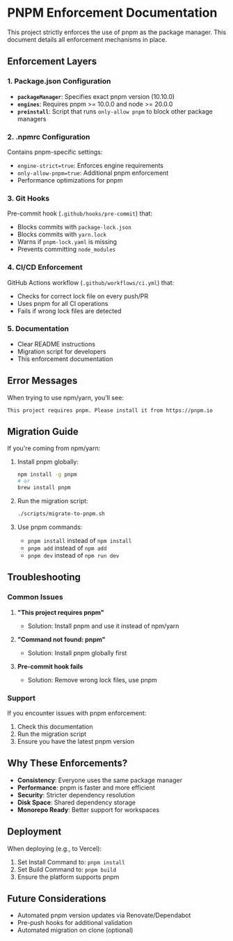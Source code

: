 # PNPM Enforcement Documentation

This project strictly enforces the use of pnpm as the package manager. This document details all enforcement mechanisms in place.

## Enforcement Layers

### 1. Package.json Configuration

- **`packageManager`**: Specifies exact pnpm version (10.10.0)
- **`engines`**: Requires pnpm >= 10.0.0 and node >= 20.0.0
- **`preinstall`**: Script that runs `only-allow pnpm` to block other package managers

### 2. .npmrc Configuration

Contains pnpm-specific settings:
- `engine-strict=true`: Enforces engine requirements
- `only-allow-pnpm=true`: Additional pnpm enforcement
- Performance optimizations for pnpm

### 3. Git Hooks

Pre-commit hook (`.github/hooks/pre-commit`) that:
- Blocks commits with `package-lock.json`
- Blocks commits with `yarn.lock`
- Warns if `pnpm-lock.yaml` is missing
- Prevents committing `node_modules`

### 4. CI/CD Enforcement

GitHub Actions workflow (`.github/workflows/ci.yml`) that:
- Checks for correct lock file on every push/PR
- Uses pnpm for all CI operations
- Fails if wrong lock files are detected

### 5. Documentation

- Clear README instructions
- Migration script for developers
- This enforcement documentation

## Error Messages

When trying to use npm/yarn, you'll see:
```
This project requires pnpm. Please install it from https://pnpm.io
```

## Migration Guide

If you're coming from npm/yarn:

1. Install pnpm globally:
   ```bash
   npm install -g pnpm
   # or
   brew install pnpm
   ```

2. Run the migration script:
   ```bash
   ./scripts/migrate-to-pnpm.sh
   ```

3. Use pnpm commands:
   - `pnpm install` instead of `npm install`
   - `pnpm add` instead of `npm add`
   - `pnpm dev` instead of `npm run dev`

## Troubleshooting

### Common Issues

1. **"This project requires pnpm"**
   - Solution: Install pnpm and use it instead of npm/yarn

2. **"Command not found: pnpm"**
   - Solution: Install pnpm globally first

3. **Pre-commit hook fails**
   - Solution: Remove wrong lock files, use pnpm

### Support

If you encounter issues with pnpm enforcement:
1. Check this documentation
2. Run the migration script
3. Ensure you have the latest pnpm version

## Why These Enforcements?

- **Consistency**: Everyone uses the same package manager
- **Performance**: pnpm is faster and more efficient
- **Security**: Stricter dependency resolution
- **Disk Space**: Shared dependency storage
- **Monorepo Ready**: Better support for workspaces

## Deployment

When deploying (e.g., to Vercel):
1. Set Install Command to: `pnpm install`
2. Set Build Command to: `pnpm build`
3. Ensure the platform supports pnpm

## Future Considerations

- Automated pnpm version updates via Renovate/Dependabot
- Pre-push hooks for additional validation
- Automated migration on clone (optional)